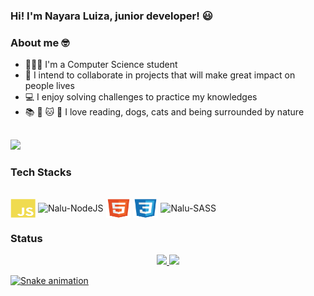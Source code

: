 ### Hi! I'm Nayara Luiza, junior developer! 😃

### About me 🤓

- 👩🏽‍🎓 I'm a Computer Science student
- 🚀 I intend to collaborate in projects that will make great impact on people lives
- 💻 I enjoy solving  challenges to practice my knowledges
- 📚 🐶 🐱 🌲 I love reading, dogs, cats and being surrounded by nature

##
  <a href="https://www.linkedin.com/in/nayara-luiza-moraes-9a9382b5/" target="_blank"><img src="https://img.shields.io/badge/-LinkedIn-%230077B5?style=for-the-badge&logo=linkedin&logoColor=white" target="_blank"></a> 
    
 ### Tech Stacks
  <div style="display: inline_block"><br>
    <img align="center" alt="Nalu-JS" height="30" width="40" src="https://raw.githubusercontent.com/devicons/devicon/master/icons/javascript/javascript-plain.svg"> 
          
   <img  align="center" alt="Nalu-NodeJS" height="30" width="40"  src="https://cdn.jsdelivr.net/gh/devicons/devicon/icons/nodejs/nodejs-original.svg">
            
   <img align="center" alt="Nalu-HTML" height="30" width="40" src="https://raw.githubusercontent.com/devicons/devicon/master/icons/html5/html5-original.svg">
   
  <img align="center" alt="Nalu-CSS" height="30" width="40" src="https://raw.githubusercontent.com/devicons/devicon/master/icons/css3/css3-original.svg">
  
  <img  align="center" alt="Nalu-SASS" height="30" width="40" src="https://cdn.jsdelivr.net/gh/devicons/devicon/icons/sass/sass-original.svg" />
  
</div>

### Status

<div align="center">
  <a href="https://github.com/nalutm">
  <img height="160em" src="https://github-readme-stats.vercel.app/api?username=nalutm&show_icons=true&theme=dracula&include_all_commits=true&count_private=true"/>
  <img height="160em" src="https://github-readme-stats.vercel.app/api/top-langs/?username=nalutm&layout=compact&langs_count=7&theme=dracula"/>
</div>
  
 
 ![Snake animation](https://github.com/nalutm/nalutm/blob/output/github-contribution-grid-snake.svg)


